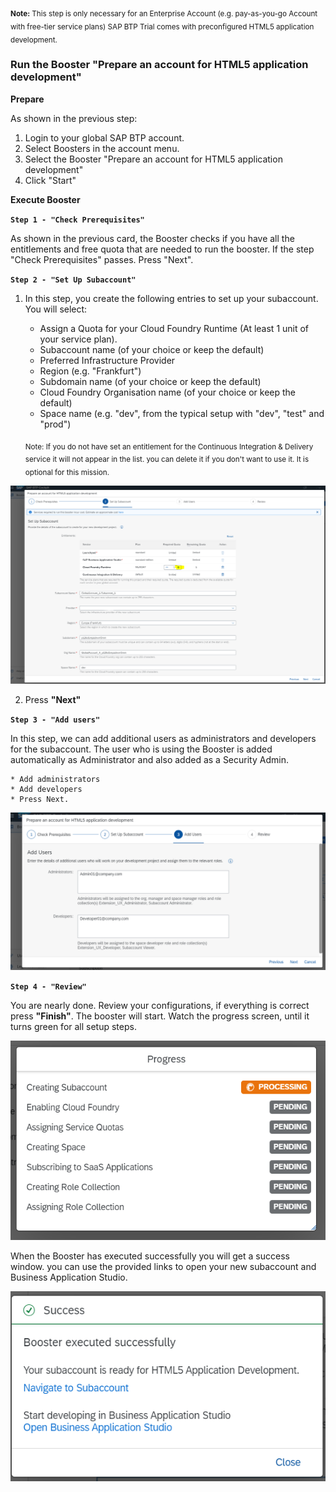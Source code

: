 <sub>**Note:**
This step is only necessary for an Enterprise Account (e.g. pay-as-you-go Account with free-tier service plans)
SAP BTP Trial comes with preconfigured HTML5 application development.</sub>

 

### Run the Booster "Prepare an account for HTML5 application development"

**Prepare**

As shown in the previous step:
1. Login to your global SAP BTP account.
2. Select Boosters in the account menu.
3. Select the Booster "Prepare an account for HTML5 application development"
4. Click "Start"


**Execute Booster**

**`Step 1 - "Check Prerequisites"`**

As shown in the previous card, the Booster checks if you have all the entitlements and free quota that are needed to run the booster. 
If the step "Check Prerequisites" passes. Press "Next".


**`Step 2 - "Set Up Subaccount"`**

1. In this step, you create the following entries to set up your subaccount. You will select:
    * Assign a Quota for your Cloud Foundry Runtime (At least 1 unit of your service plan).
    * Subaccount name (of your choice or keep the default)
    * Preferred Infrastructure Provider 
    * Region (e.g. "Frankfurt") 
    * Subdomain name (of your choice or keep the default)
    * Cloud Foundry Organisation name (of your choice or keep the default)
    * Space name (e.g. "dev", from the typical setup with "dev", "test" and "prod")

    <sub>Note: If you do not have set an entitlement for the Continuous Integration & Delivery service it will not appear in the list. 
you can delete it if you don't want to use it. It is optional for this mission.</sub>


![](images/booster_step2_1.png)

2. Press **"Next"**



**`Step 3 - "Add users"`**

In this step, we can add additional users as administrators and developers for the subaccount. The user who is using the Booster is added automatically as Administrator and also added as a Security Admin.

    * Add administrators
    * Add developers
    * Press Next.


![](images/booster_step3.png)


**`Step 4 - "Review" `**

You are nearly done. Review your configurations, if everything is correct press **"Finish"**.
The booster will start. Watch the progress screen, until it turns green for all setup steps.

![](images/booster_step_4_progress.png)

When the Booster has executed successfully you will get a success window.
you can use the provided links to open your new subaccount and Business Application Studio.


![](images/booster_step_4_success.png)





